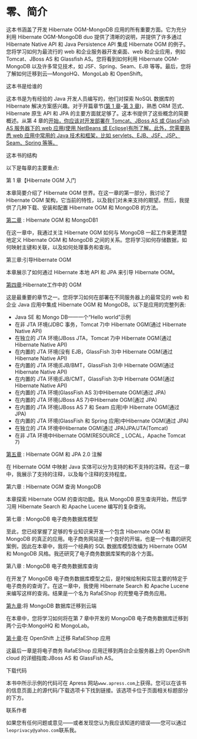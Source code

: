 # 零、简介

这本书涵盖了开发 Hibernate OGM-MongoDB 应用的所有重要方面。它为充分利用 Hibernate OGM-MongoDB duo 提供了清晰的说明，并提供了许多通过 Hibernate Native API 和 Java Persistence API 集成 Hibernate OGM 的例子。您将学习如何为最流行的 web 和企业服务器开发桌面、web 和企业应用，例如 Tomcat、JBoss AS 和 Glassfish AS。您将看到如何利用 Hibernate OGM-MongoDB 以及许多常见技术，如 JSF、Spring、Seam、EJB 等等。最后，您将了解如何迁移到云—MongoHQ、MongoLab 和 OpenShift。

这本书是给谁的

这本书是为有经验的 Java 开发人员编写的，他们对探索 NoSQL 数据库的 Hibernate 解决方案感兴趣。对于开篇章节([第 1 章](01.html)–[第 3 章](03.html))，熟悉 ORM 范式、Hibernate 原生 API 和 JPA 的主要方面就足够了。这本书提供了这些概念的简要概述。从第 4 章的[开始，你应该对开发部署在 Tomcat、JBoss AS 或 GlassFish AS 服务器下的 web 应用(使用 NetBeans 或 Eclipse)有所了解。此外，您需要熟悉 web 应用中常用的 Java 技术和框架，比如 servlets、EJB、JSF、JSP、Seam、Spring 等等。](04.html)

这本书的结构

以下是每章的主要重点:

第 1 章【Hibernate OGM 入门

本章简要介绍了 Hibernate OGM 世界。在这一章的第一部分，我讨论了 Hibernate OGM 架构，它当前的特性，以及我们对未来支持的期望。然后，我提供了几种下载、安装和配置 Hibernate OGM 和 MongoDB 的方法。

[第二章](02.html) : Hibernate OGM 和 MongoDB1

在这一章中，我通过关注 Hibernate OGM 如何与 MongoDB 一起工作来更清楚地定义 Hibernate OGM 和 MongoDB 之间的关系。您将学习如何存储数据，如何映射主键和关联，以及如何处理事务和查询。

第三章:引导Hibernate OGM

本章展示了如何通过 Hibernate 本地 API 和 JPA 来引导 Hibernate OGM。

[第四章](04.html):Hibernate工作中的 OGM

这是最重要的章节之一。您将学习如何在部署在不同服务器上的最常见的 web 和企业 Java 应用中集成 Hibernate OGM 和 MongoDB。以下是应用的完整列表:

*   Java SE 和 Mongo DB——一个“Hello world”示例
*   在非 JTA 环境(JDBC 事务，Tomcat 7)中 Hibernate OGM(通过 Hibernate Native API)
*   在独立的 JTA 环境(JBoss JTA，Tomcat 7)中 Hibernate OGM(通过 Hibernate Native API)
*   在内置的 JTA 环境(没有 EJB，GlassFish 3)中 Hibernate OGM(通过 Hibernate Native API)
*   在内置的 JTA 环境(EJB/BMT，GlassFish 3)中 Hibernate OGM(通过 Hibernate Native API)
*   在内置的 JTA 环境(EJB/CMT，GlassFish 3)中 Hibernate OGM(通过 Hibernate Native API)
*   在内置的 JTA 环境(GlassFish AS 3)中Hibernate OGM(通过 JPA)
*   在内置的 JTA 环境(JBoss AS 7)中Hibernate OGM(通过 JPA)
*   在内置的 JTA 环境(JBoss AS 7 和 Seam 应用)中 Hibernate OGM(通过 JPA)
*   在内置的 JTA 环境(GlassFish 和 Spring 应用)中Hibernate OGM(通过 JPA)
*   在独立的 JTA 环境中Hibernate OGM(通过 JPA)JPA/JTA(Tomcat)
*   在非 JTA 环境中Hibernate OGM(RESOURCE _ LOCAL，Apache Tomcat 7)

[第五章](05.html) : Hibernate OGM 和 JPA 2.0 注解

在 Hibernate OGM 中映射 Java 实体可以分为支持的和不支持的注释。在这一章中，我展示了支持的注释，以及每个注释的支持程度。

第六章 : Hibernate OGM 查询 MongoDB

本章探索 Hibernate OGM 的查询功能。我从 MongoDB 原生查询开始，然后学习用 Hibernate Search 和 Apache Lucene 编写的复杂查询。

第七章 : MongoDB 电子商务数据库模型

至此，您已经掌握了足够的专业知识来开发一个包含 Hibernate OGM 和 MongoDB 的真正的应用。电子商务网站是一个良好的开端，也是一个有趣的研究案例，因此在本章中，我将一个经典的 SQL 数据库模型改编为 Hibernate OGM 和 MongoDB 风格。我还研究了电子商务数据库架构的各个方面。

第八章 : MongoDB 电子商务数据库查询

在开发了 MongoDB 电子商务数据库模型之后，是时候绘制和实现主要的特定于电子商务的查询了。在这一章中，我使用 Hibernate Search 和 Apache Lucene 来编写这样的查询。结果是一个名为 RafaEShop 的完整电子商务应用。

[第九章](09.html):将 MongoDB 数据库迁移到云端

在本章中，您将学习如何将在第 7 章中开发的 MongoDB 电子商务数据库迁移到两个云中:MongoHQ 和 MongoLab。

[第十章](10.html):在 OpenShift 上迁移 RafaEShop 应用

这最后一章是将电子商务 RafaEShop 应用迁移到两台企业服务器上的 OpenShift cloud 的详细指南:JBoss AS 和 GlassFish AS。

下载代码

本书中所示示例的代码可在 Apress 网站`www.apress.com`上获得。您可以在该书的信息页面上的源代码/下载选项卡下找到链接。该选项卡位于页面相关标题部分的下方。

联系作者

如果您有任何问题或意见——或者发现您认为我应该知道的错误——您可以通过`leoprivacy@yahoo.com`联系我。